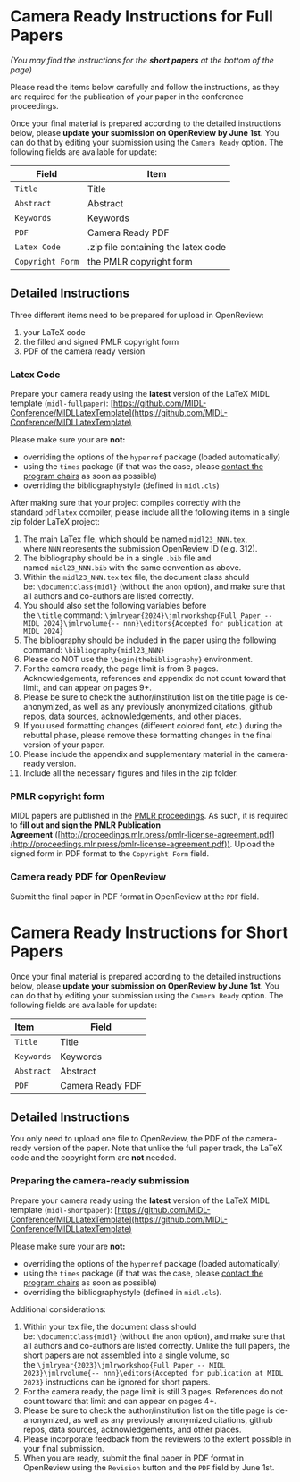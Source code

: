 # Camera Ready Instructions for Full Papers

*(You may find the instructions for the **short papers** at the bottom of the page)*

Please read the items below carefully and follow the instructions, as they are required for the publication of your paper in the conference proceedings.

Once your final material is prepared according to the detailed instructions below, please **update your submission on OpenReview by June 1st**. You can do that by editing your submission using the `Camera Ready` option. The following fields are available for update:

| Field            | Item                                |
| ---------------- | ----------------------------------- |
| `Title`          | Title                               |
| `Abstract`       | Abstract                            |
| `Keywords`       | Keywords                            |
| `PDF`            | Camera Ready PDF                    |
| `Latex Code`     | .zip file containing the latex code |
| `Copyright Form` | the PMLR copyright form             |

## Detailed Instructions

Three different items need to be prepared for upload in OpenReview:

1. your LaTeX code
2. the filled and signed PMLR copyright form
3. PDF of the camera ready version

### Latex Code
Prepare your camera ready using the **latest** version of the LaTeX MIDL template (`midl-fullpaper`): [https://github.com/MIDL-Conference/MIDLLatexTemplate](https://github.com/MIDL-Conference/MIDLLatexTemplate)

Please make sure your are **not:**

- overriding the options of the `hyperref` package (loaded automatically)
- using the `times` package (if that was the case, please [contact the program chairs](mailto:pc@2023.midl.io) as soon as possible)
- overriding the bibliographystyle (defined in `midl.cls`)

After making sure that your project compiles correctly with the standard `pdflatex` compiler, please include all the following items in a single zip folder LaTeX project:

1. The main LaTex file, which should be named `midl23_NNN.tex`, where `NNN` represents the submission OpenReview ID (e.g. 312).
2. The bibliography should be in a single `.bib` file and named `midl23_NNN.bib` with the same convention as above.
3. Within the `midl23_NNN.tex` tex file, the document class should be: `\documentclass{midl}` (without the `anon` option), and make sure that all authors and co-authors are listed correctly.
4. You should also set the following variables before the `\title` command: `\jmlryear{2024}\jmlrworkshop{Full Paper -- MIDL 2024}\jmlrvolume{-- nnn}\editors{Accepted for publication at MIDL 2024}`
5. The bibliography should be included in the paper using the following command: `\bibliography{midl23_NNN}`
6. Please do NOT use the `\begin{thebibliography}` environment.
7. For the camera ready, the page limit is from 8 pages. Acknowledgements, references and appendix do not count toward that limit, and can appear on pages 9+.
8. Please be sure to check the author/institution list on the title page is de-anonymized, as well as any previously anonymized citations, github repos, data sources, acknowledgements, and other places.
9. If you used formatting changes (different colored font, etc.) during the rebuttal phase, please remove these formatting changes in the final version of your paper.
10. Please include the appendix and supplementary material in the camera-ready version.
11. Include all the necessary figures and files in the zip folder.

### PMLR copyright form

MIDL papers are published in the [PMLR proceedings](https://proceedings.mlr.press/). As such, it is required to **fill out and sign the PMLR Publication Agreement** ([http://proceedings.mlr.press/pmlr-license-agreement.pdf](http://proceedings.mlr.press/pmlr-license-agreement.pdf)). Upload the signed form in PDF format to the `Copyright Form` field.

### Camera ready PDF for OpenReview

Submit the final paper in PDF format in OpenReview at the `PDF` field.

# Camera Ready Instructions for Short Papers


Once your final material is prepared according to the detailed instructions below, please **update your submission on OpenReview by June 1st**. You can do that by editing your submission using the `Camera Ready` option. The following fields are available for update:

| Item       | Field            |
| :--------- | ---------------- |
| `Title`    | Title            |
| `Keywords` | Keywords         |
| `Abstract` | Abstract         |
| `PDF`      | Camera Ready PDF |

## Detailed Instructions

You only need to upload one file to OpenReview, the PDF of the camera-ready version of the paper. Note that unlike the full paper track, the LaTeX code and the copyright form are **not** needed.

### Preparing the camera-ready submission

Prepare your camera ready using the **latest** version of the LaTeX MIDL template (`midl-shortpaper`): [https://github.com/MIDL-Conference/MIDLLatexTemplate](https://github.com/MIDL-Conference/MIDLLatexTemplate)

Please make sure your are **not:**

- overriding the options of the `hyperref` package (loaded automatically)
- using the `times` package (if that was the case, please [contact the program chairs](mailto:pc@2023.midl.io) as soon as possible)
- overriding the bibliographystyle (defined in `midl.cls`).

Additional considerations:

1. Within your tex file, the document class should be: `\documentclass{midl}` (without the `anon` option), and make sure that all authors and co-authors are listed correctly. Unlike the full papers, the short papers are not assembled into a single volume, so the `\jmlryear{2023}\jmlrworkshop{Full Paper -- MIDL 2023}\jmlrvolume{-- nnn}\editors{Accepted for publication at MIDL 2023}` instructions can be ignored for short papers.
2. For the camera ready, the page limit is still 3 pages. References do not count toward that limit and can appear on pages 4+.
3. Please be sure to check the author/institution list on the title page is de-anonymized, as well as any previously anonymized citations, github repos, data sources, acknowledgements, and other places.
4. Please incorporate feedback from the reviewers to the extent possible in your final submission.
5. When you are ready, submit the final paper in PDF format in OpenReview using the `Revision` button and the `PDF` field by June 1st.